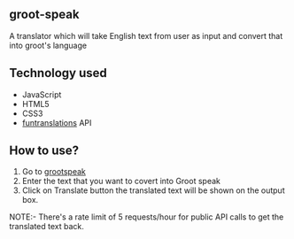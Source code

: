 ## groot-speak
A translator which will take English text from user as input and convert that into groot's language

## Technology used
- JavaScript
- HTML5
- CSS3
- [funtranslations](https://funtranslations.com/api/#groot) API

## How to use?
 
1. Go to [grootspeak](https://grootspeak.netlify.app/)
2. Enter the text that you want to covert into Groot speak
3. Click on Translate button 
the translated text will be shown on the output box.

NOTE:- There's a rate limit of 5 requests/hour for public API calls to get the translated text back. 
